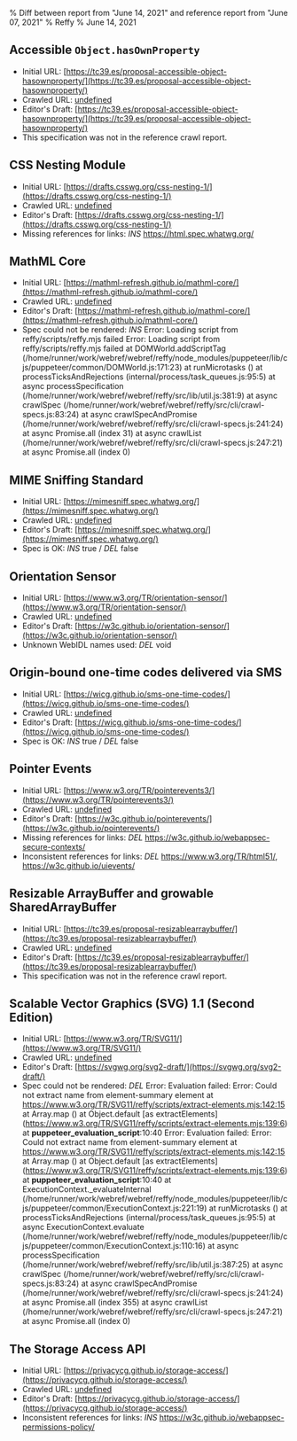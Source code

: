 % Diff between report from "June 14, 2021" and reference report from "June 07, 2021"
% Reffy
% June 14, 2021

## Accessible `Object.hasOwnProperty`

- Initial URL: [https://tc39.es/proposal-accessible-object-hasownproperty/](https://tc39.es/proposal-accessible-object-hasownproperty/)
- Crawled URL: [undefined](undefined)
- Editor's Draft: [https://tc39.es/proposal-accessible-object-hasownproperty/](https://tc39.es/proposal-accessible-object-hasownproperty/)
- This specification was not in the reference crawl report.


## CSS Nesting Module

- Initial URL: [https://drafts.csswg.org/css-nesting-1/](https://drafts.csswg.org/css-nesting-1/)
- Crawled URL: [undefined](undefined)
- Editor's Draft: [https://drafts.csswg.org/css-nesting-1/](https://drafts.csswg.org/css-nesting-1/)
- Missing references for links: *INS* https://html.spec.whatwg.org/


## MathML Core

- Initial URL: [https://mathml-refresh.github.io/mathml-core/](https://mathml-refresh.github.io/mathml-core/)
- Crawled URL: [undefined](undefined)
- Editor's Draft: [https://mathml-refresh.github.io/mathml-core/](https://mathml-refresh.github.io/mathml-core/)
- Spec could not be rendered: *INS* Error: Loading script from reffy/scripts/reffy.mjs failed Error: Loading script from reffy/scripts/reffy.mjs failed
    at DOMWorld.addScriptTag (/home/runner/work/webref/webref/reffy/node_modules/puppeteer/lib/cjs/puppeteer/common/DOMWorld.js:171:23)
    at runMicrotasks (<anonymous>)
    at processTicksAndRejections (internal/process/task_queues.js:95:5)
    at async processSpecification (/home/runner/work/webref/webref/reffy/src/lib/util.js:381:9)
    at async crawlSpec (/home/runner/work/webref/webref/reffy/src/cli/crawl-specs.js:83:24)
    at async crawlSpecAndPromise (/home/runner/work/webref/webref/reffy/src/cli/crawl-specs.js:241:24)
    at async Promise.all (index 31)
    at async crawlList (/home/runner/work/webref/webref/reffy/src/cli/crawl-specs.js:247:21)
    at async Promise.all (index 0)


## MIME Sniffing Standard

- Initial URL: [https://mimesniff.spec.whatwg.org/](https://mimesniff.spec.whatwg.org/)
- Crawled URL: [undefined](undefined)
- Editor's Draft: [https://mimesniff.spec.whatwg.org/](https://mimesniff.spec.whatwg.org/)
- Spec is OK: *INS* true / *DEL* false


## Orientation Sensor

- Initial URL: [https://www.w3.org/TR/orientation-sensor/](https://www.w3.org/TR/orientation-sensor/)
- Crawled URL: [undefined](undefined)
- Editor's Draft: [https://w3c.github.io/orientation-sensor/](https://w3c.github.io/orientation-sensor/)
- Unknown WebIDL names used: *DEL* void


## Origin-bound one-time codes delivered via SMS

- Initial URL: [https://wicg.github.io/sms-one-time-codes/](https://wicg.github.io/sms-one-time-codes/)
- Crawled URL: [undefined](undefined)
- Editor's Draft: [https://wicg.github.io/sms-one-time-codes/](https://wicg.github.io/sms-one-time-codes/)
- Spec is OK: *INS* true / *DEL* false


## Pointer Events

- Initial URL: [https://www.w3.org/TR/pointerevents3/](https://www.w3.org/TR/pointerevents3/)
- Crawled URL: [undefined](undefined)
- Editor's Draft: [https://w3c.github.io/pointerevents/](https://w3c.github.io/pointerevents/)
- Missing references for links: *DEL* https://w3c.github.io/webappsec-secure-contexts/
- Inconsistent references for links: *DEL* https://www.w3.org/TR/html51/, https://w3c.github.io/uievents/


## Resizable ArrayBuffer and growable SharedArrayBuffer

- Initial URL: [https://tc39.es/proposal-resizablearraybuffer/](https://tc39.es/proposal-resizablearraybuffer/)
- Crawled URL: [undefined](undefined)
- Editor's Draft: [https://tc39.es/proposal-resizablearraybuffer/](https://tc39.es/proposal-resizablearraybuffer/)
- This specification was not in the reference crawl report.


## Scalable Vector Graphics (SVG) 1.1 (Second Edition)

- Initial URL: [https://www.w3.org/TR/SVG11/](https://www.w3.org/TR/SVG11/)
- Crawled URL: [undefined](undefined)
- Editor's Draft: [https://svgwg.org/svg2-draft/](https://svgwg.org/svg2-draft/)
- Spec could not be rendered: *DEL* Error: Evaluation failed: Error: Could not extract name from element-summary element
    at https://www.w3.org/TR/SVG11/reffy/scripts/extract-elements.mjs:142:15
    at Array.map (<anonymous>)
    at Object.default [as extractElements] (https://www.w3.org/TR/SVG11/reffy/scripts/extract-elements.mjs:139:6)
    at __puppeteer_evaluation_script__:10:40 Error: Evaluation failed: Error: Could not extract name from element-summary element
    at https://www.w3.org/TR/SVG11/reffy/scripts/extract-elements.mjs:142:15
    at Array.map (<anonymous>)
    at Object.default [as extractElements] (https://www.w3.org/TR/SVG11/reffy/scripts/extract-elements.mjs:139:6)
    at __puppeteer_evaluation_script__:10:40
    at ExecutionContext._evaluateInternal (/home/runner/work/webref/webref/reffy/node_modules/puppeteer/lib/cjs/puppeteer/common/ExecutionContext.js:221:19)
    at runMicrotasks (<anonymous>)
    at processTicksAndRejections (internal/process/task_queues.js:95:5)
    at async ExecutionContext.evaluate (/home/runner/work/webref/webref/reffy/node_modules/puppeteer/lib/cjs/puppeteer/common/ExecutionContext.js:110:16)
    at async processSpecification (/home/runner/work/webref/webref/reffy/src/lib/util.js:387:25)
    at async crawlSpec (/home/runner/work/webref/webref/reffy/src/cli/crawl-specs.js:83:24)
    at async crawlSpecAndPromise (/home/runner/work/webref/webref/reffy/src/cli/crawl-specs.js:241:24)
    at async Promise.all (index 355)
    at async crawlList (/home/runner/work/webref/webref/reffy/src/cli/crawl-specs.js:247:21)
    at async Promise.all (index 0)


## The Storage Access API

- Initial URL: [https://privacycg.github.io/storage-access/](https://privacycg.github.io/storage-access/)
- Crawled URL: [undefined](undefined)
- Editor's Draft: [https://privacycg.github.io/storage-access/](https://privacycg.github.io/storage-access/)
- Inconsistent references for links: *INS* https://w3c.github.io/webappsec-permissions-policy/


